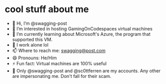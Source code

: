 # cool stuff about me
- 👋 Hi, I’m @swagging-post
- 👀 I’m interested in hosting GamingOnCodespaces virtual machines
- 🌱 I’m currently learning about Microsoft's Azure, the program that supported this VM.
- 💞️ I work alone lol
- 📫 Where to reach me: swagging@post.com
- 😄 Pronouns: He/Him
- ⚡ Fun fact: Virtual machines are 100% useful
- 👤 Only @swagging-post and @sc0ttferren are my accounts. Any other are impersonating me. Don't fall for their scam.
